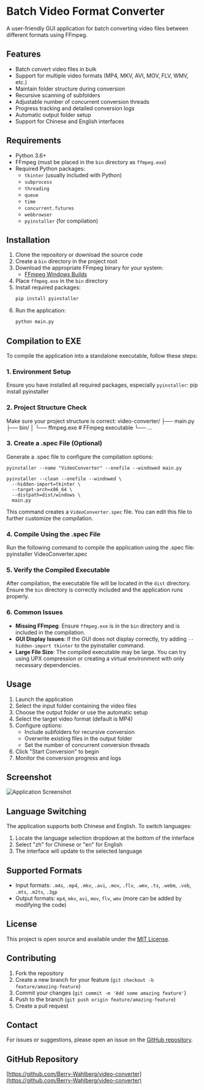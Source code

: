 # Batch Video Format Converter

A user-friendly GUI application for batch converting video files between different formats using FFmpeg.

## Features

- Batch convert video files in bulk
- Support for multiple video formats (MP4, MKV, AVI, MOV, FLV, WMV, etc.)
- Maintain folder structure during conversion
- Recursive scanning of subfolders
- Adjustable number of concurrent conversion threads
- Progress tracking and detailed conversion logs
- Automatic output folder setup
- Support for Chinese and English interfaces

## Requirements

- Python 3.6+
- FFmpeg (must be placed in the `bin` directory as `ffmpeg.exe`)
- Required Python packages:
  - `tkinter` (usually included with Python)
  - `subprocess`
  - `threading`
  - `queue`
  - `time`
  - `concurrent.futures`
  - `webbrowser`
  - `pyinstaller` (for compilation)

## Installation

1. Clone the repository or download the source code
2. Create a `bin` directory in the project root
3. Download the appropriate FFmpeg binary for your system:
   - [FFmpeg Windows Builds](https://ffmpeg.zeranoe.com/builds/)
4. Place `ffmpeg.exe` in the `bin` directory
5. Install required packages:
   ```bash
   pip install pyinstaller
   ```
6. Run the application:
   ```bash
   python main.py
   ```

## Compilation to EXE

To compile the application into a standalone executable, follow these steps:

### 1. Environment Setup

Ensure you have installed all required packages, especially `pyinstaller`:
pip install pyinstaller
### 2. Project Structure Check

Make sure your project structure is correct:
video-converter/
├── main.py
├── bin/
│   └── ffmpeg.exe  # FFmpeg executable
└── ...
### 3. Create a .spec File (Optional)

Generate a .spec file to configure the compilation options:

```
pyinstaller --name "VideoConverter" --onefile --windowed main.py
```

```
pyinstaller --clean --onefile --windowed \
  --hidden-import=tkinter \
  --target-arch=x86_64 \
  --distpath=dist/windows \
  main.py
```
This command creates a `VideoConverter.spec` file. You can edit this file to further customize the compilation.

### 4. Compile Using the .spec File

Run the following command to compile the application using the .spec file:
pyinstaller VideoConverter.spec
### 5. Verify the Compiled Executable

After compilation, the executable file will be located in the `dist` directory. Ensure the `bin` directory is correctly included and the application runs properly.

### 6. Common Issues

- **Missing FFmpeg**: Ensure `ffmpeg.exe` is in the `bin` directory and is included in the compilation.
- **GUI Display Issues**: If the GUI does not display correctly, try adding `--hidden-import tkinter` to the pyinstaller command.
- **Large File Size**: The compiled executable may be large. You can try using UPX compression or creating a virtual environment with only necessary dependencies.

## Usage

1. Launch the application
2. Select the input folder containing the video files
3. Choose the output folder or use the automatic setup
4. Select the target video format (default is MP4)
5. Configure options:
   - Include subfolders for recursive conversion
   - Overwrite existing files in the output folder
   - Set the number of concurrent conversion threads
6. Click "Start Conversion" to begin
7. Monitor the conversion progress and logs

## Screenshot

![Application Screenshot](screenshot.png)

## Language Switching

The application supports both Chinese and English. To switch languages:
1. Locate the language selection dropdown at the bottom of the interface
2. Select "zh" for Chinese or "en" for English
3. The interface will update to the selected language

## Supported Formats

- Input formats: `.m4s`, `.mp4`, `.mkv`, `.avi`, `.mov`, `.flv`, `.wmv`, `.ts`, `.webm`, `.vob`, `.mts`, `.m2ts`, `.3gp`
- Output formats: `mp4`, `mkv`, `avi`, `mov`, `flv`, `wmv` (more can be added by modifying the code)

## License

This project is open source and available under the [MIT License](LICENSE).

## Contributing

1. Fork the repository
2. Create a new branch for your feature (`git checkout -b feature/amazing-feature`)
3. Commit your changes (`git commit -m 'Add some amazing feature'`)
4. Push to the branch (`git push origin feature/amazing-feature`)
5. Create a pull request

## Contact

For issues or suggestions, please open an issue on the [GitHub repository](https://github.com/Berry-Wahlberg/video-converter).

## GitHub Repository

[https://github.com/Berry-Wahlberg/video-converter](https://github.com/Berry-Wahlberg/video-converter)
